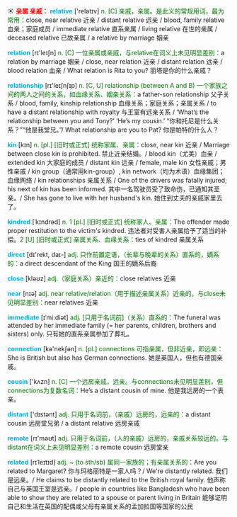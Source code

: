 ☀ <font color="red">**亲属 亲戚：**</font>
<font color="sky blue">**relative**</font> ['relətɪv] 
<font color="rgb(227, 108, 9)">n. [C] 亲戚，亲属。是此义的常规用词，最为常用：</font>close, near relative 近亲 / distant relative 远亲 / blood, family relative 血亲；家庭成员 / immediate relative 直系亲属 / living relative 在世的亲属 / deceased relative 已故亲属 / a relative by marriage 姻亲

<font color="sky blue">**relation**</font> [rɪ'leɪʃn] 
<font color="rgb(227, 108, 9)">n. [C] 一位亲属或亲戚，与relative在词义上未见明显差别：</font>a relation by marriage 姻亲 / close, near relation 近亲 / distant relation 远亲 / blood relation 血亲 / What relation is Rita to you? 丽塔是你的什么亲戚？

<font color="sky blue">**relationship**</font> [rɪ'leɪʃnʃɪp] 
<font color="rgb(227, 108, 9)">n. [C, U] relationship (between A and B) 一个家族之间的两人之间的关系，如血缘关系、姻亲关系：</font>a father-son relationship 父子关系 / blood, family, kinship relationship 血缘关系；家庭关系；亲属关系 / to have a distant relationship with royalty 与王室有远亲关系 / ‘What’s the relationship between you and Tony?’ ‘He’s my cousin.’ “你和托尼是什么关系？”“他是我堂兄。”/ What relationship are you to Pat? 你是帕特的什么人？
           
<font color="sky blue">**kin**</font> [kɪn]
<font color="rgb(227, 108, 9)">n. [pl.] [旧时或正式] 统称家属、亲属：</font>close, near kin 近亲 / Marriage between close kin is prohibited. 禁止近亲结婚。/ blood kin（尤美）血亲 / extended kin 大家庭的成员 / distant kin 远亲 / female, male kin 女性亲戚；男性亲戚 / kin group（通常用kin-group）, kin network（均为术语）血缘集团；血缘网络 / kin relationships 亲属关系 / One of the drivers was fatally injured; his next of kin has been informed. 其中一名驾驶员受了致命伤，已通知其至亲。/ She has gone to live with her husband's kin. 她住到丈夫的亲戚家里去了。           

<font color="sky blue">**kindred**</font> [ˈkɪndrəd]
<font color="rgb(227, 108, 9)">n. 1 [pl.] [旧时或正式] 统称家人、亲属：</font>The offender made proper restitution to the victim's kindred. 违法者对受害人亲属给予了适当的补偿。<font color="rgb(227, 108, 9)">2 [U] [旧时或正式] 亲属关系、血缘关系：</font>ties of kindred 亲属关系

<font color="sky blue">**direct**</font> [dɪ'rekt, daɪ-] 
<font color="rgb(227, 108, 9)">adj. 只作前置定语，（长辈与晚辈的关系）直系的，嫡系的：</font>a direct descendant of the King 国王的嫡系后裔

<font color="sky blue">**close**</font> [kləʊz] 
<font color="rgb(227, 108, 9)">adj.（家庭关系）亲近的：</font>close relatives 近亲

<font color="sky blue">**near**</font> [nɪə] 
<font color="rgb(227, 108, 9)">adj. near relative/relation（用于描述亲属关系）近亲的。与close未见明显差别：</font>near relatives 近亲
           
<font color="sky blue">**immediate**</font> [ɪˈmi:diət]
<font color="rgb(227, 108, 9)">adj. [只用于名词前]（关系）直系的：</font>The funeral was attended by her immediate family (= her parents, children, brothers and sisters) only. 只有她的直系亲属参加了葬礼。

<font color="sky blue">**connection**</font> [kə'nekʃən] 
<font color="rgb(227, 108, 9)">n. [pl.] connections 可指亲属，但非近亲，即远亲：</font>She is British but also has German connections. 她是英国人，但也有德国亲戚。

<font color="sky blue">**cousin**</font> ['kʌzn] 
<font color="rgb(227, 108, 9)">n. [C] 一个远房亲戚，远亲。与connections未见明显差别，但connections为复数名词：</font>He’s a distant cousin of mine. 他是我远房的一个表亲。

<font color="sky blue">**distant**</font> ['dɪstənt] 
<font color="rgb(227, 108, 9)">adj. 只用于名词前，（亲戚）远房的，远亲的：</font>a distant cousin 远房堂兄弟 / a distant relative 远房亲戚

<font color="sky blue">**remote**</font> [rɪ'məʊt] 
<font color="rgb(227, 108, 9)">adj. 只用于名词前，（人的亲戚）远房的，亲戚关系较远的。与distant在词义上未见明显差别：</font>a remote cousin 远房堂亲

<font color="sky blue">**related**</font> [rɪˈleɪtɪd]
<font color="rgb(227, 108, 9)">adj. ~ (to sth/sb) 属同一家族的；有亲属关系的：</font>Are you related to Margaret? 你与玛格丽特是一家人吗？/ We're distantly related. 我们是远亲。/ He claims to be distantly related to the British royal family. 他声称自己与英国王室是远亲。/ people in countries like Bangladesh who have been able to show they are related to a spouse or parent living in Britain 能够证明自己和生活在英国的配偶或父母有亲属关系的孟加拉国等国家的公民
